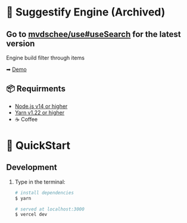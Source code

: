 # 🚀 Suggestify Engine (Archived)

## Go to [mvdschee/use#useSearch](https://github.com/mvdschee/use#useSearch) for the latest version

Engine build filter through items

➡ [Demo](https://suggestify.maxvanderschee.nl)

## 📦 Requirments

-   [Node.js v14 or higher](https://nodejs.org/en/)
-   [Yarn v1.22 or higher](https://yarnpkg.com/lang/en/)
-   ☕ Coffee

# 🐎 QuickStart

## Development

1. Type in the terminal:

    ```bash
    # install dependencies
    $ yarn

    # served at localhost:3000
    $ vercel dev
    ```
